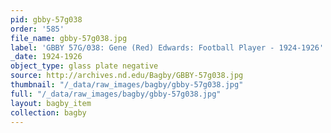 ```yaml
---
pid: gbby-57g038
order: '585'
file_name: gbby-57g038.jpg
label: 'GBBY 57G/038: Gene (Red) Edwards: Football Player - 1924-1926'
_date: 1924-1926
object_type: glass plate negative
source: http://archives.nd.edu/Bagby/GBBY-57g038.jpg
thumbnail: "/_data/raw_images/bagby/gbby-57g038.jpg"
full: "/_data/raw_images/bagby/gbby-57g038.jpg"
layout: bagby_item
collection: bagby
---
```

